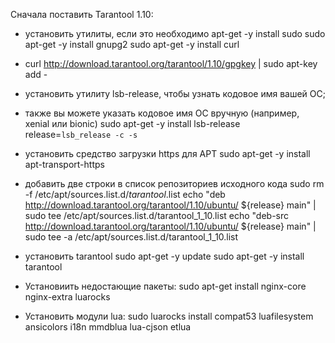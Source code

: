 Сначала поставить Tarantool 1.10:

* установить утилиты, если это необходимо
apt-get -y install sudo
sudo apt-get -y install gnupg2
sudo apt-get -y install curl

* curl http://download.tarantool.org/tarantool/1.10/gpgkey | sudo apt-key add -

* установить утилиту lsb-release, чтобы узнать кодовое имя вашей ОС;
* также вы можете указать кодовое имя ОС вручную (например, xenial или bionic)
sudo apt-get -y install lsb-release
release=`lsb_release -c -s`

* установить средство загрузки https для APT
sudo apt-get -y install apt-transport-https

* добавить две строки в список репозиториев исходного кода
sudo rm -f /etc/apt/sources.list.d/*tarantool*.list
echo "deb http://download.tarantool.org/tarantool/1.10/ubuntu/ ${release} main" | sudo tee /etc/apt/sources.list.d/tarantool_1_10.list
echo "deb-src http://download.tarantool.org/tarantool/1.10/ubuntu/ ${release} main" | sudo tee -a /etc/apt/sources.list.d/tarantool_1_10.list

* установить tarantool
sudo apt-get -y update
sudo apt-get -y install tarantool



* Установиить недостающие пакеты:
sudo apt-get install nginx-core nginx-extra luarocks


* Установить модули lua:
sudo luarocks install compat53 
   luafilesystem 
   ansicolors 
   i18n 
   mmdblua 
   lua-cjson 
   etlua


